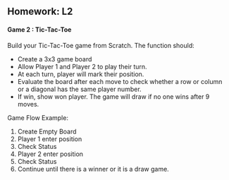 ## Homework: L2

#### Game 2 :  Tic-Tac-Toe

Build your Tic-Tac-Toe game from Scratch. The function should:
- Create a 3x3 game board 
- Allow Player 1 and Player 2 to play their turn. 
- At each turn, player will mark their position. 
- Evaluate the board after each move to check whether a row or column or a diagonal has the same player number.
- If win, show won player. The game will draw if no one wins after 9 moves.

Game Flow Example:
1. Create Empty Board
2. Player 1 enter position
3. Check Status
4. Player 2 enter position
5. Check Status
6. Continue until there is a winner or it is a draw game. 
